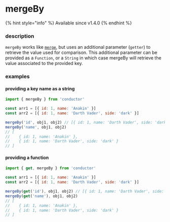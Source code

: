 # mergeBy

{% hint style="info" %}
Available since v1.4.0
{% endhint %}

### description

`mergeBy` works like [`merge`](merge.md), but uses an additional parameter \(`getter`\) to retrieve the value used for comparison. This additional parameter can be provided as a `Function`, or a `String` in which case mergeBy will retrieve the value associated to the provided key.

### examples

#### providing a key name as a string

```javascript
import { mergeBy } from 'conductor'

const arr1 = [{ id: 1, name: 'Anakin' }]
const arr2 = [{ id: 1, name: 'Darth Vader', side: 'dark' }]

mergeBy('id', obj1, obj2) // [{ id: 1, name: 'Darth Vader', side: 'dark' }]
mergeBy('name', obj1, obj2)
// [
//    { id: 1, name: 'Anakin' },
//    { id: 1, name: 'Darth Vader', side: 'dark' }
// ]
```

#### providing a function

```javascript
import { get, mergeBy } from 'conductor'

const arr1 = [{ id: 1, name: 'Anakin' }]
const arr2 = [{ id: 1, name: 'Darth Vader', side: 'dark' }]

mergeBy(get('id'), obj1, obj2) // [{ id: 1, name: 'Darth Vader', side: 'dark' }]
mergeBy(get('name'), obj1, obj2)
// [
//    { id: 1, name: 'Anakin' },
//    { id: 1, name: 'Darth Vader', side: 'dark' }
// ]
```

